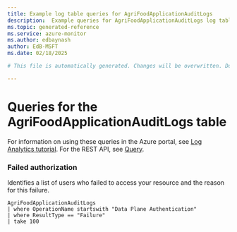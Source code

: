 ```yaml
---
title: Example log table queries for AgriFoodApplicationAuditLogs
description:  Example queries for AgriFoodApplicationAuditLogs log table
ms.topic: generated-reference
ms.service: azure-monitor
ms.author: edbaynash
author: EdB-MSFT
ms.date: 02/18/2025

# This file is automatically generated. Changes will be overwritten. Do not change this file directly. 

---
```


# Queries for the AgriFoodApplicationAuditLogs table

For information on using these queries in the Azure portal, see [Log Analytics tutorial](/azure/azure-monitor/logs/log-analytics-tutorial). For the REST API, see [Query](/rest/api/loganalytics/query).


### Failed authorization  


Identifies a list of users who failed to access your resource and the reason for this failure.  

```query
AgriFoodApplicationAuditLogs
| where OperationName startswith "Data Plane Authentication"
| where ResultType == "Failure"
| take 100

```

